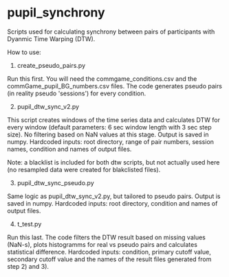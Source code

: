 # pupil_synchrony

Scripts used for calculating synchrony between pairs of participants with Dyanmic Time Warping (DTW).

How to use:

1) create_pseudo_pairs.py

Run this first. You will need the commgame_conditions.csv and the commGame_pupil_BG_numbers.csv files. The code generates pseudo pairs (in reality pseudo 'sessions') for every condition.

2) pupil_dtw_sync_v2.py 

This script creates windows of the time series data and calculates DTW for every window (default parameters: 6 sec window length with 3 sec step size). 
No filtering based on NaN values at this stage. Output is saved in numpy.
Hardcoded inputs: root directory, range of pair numbers, session names, condition and names of output files.

Note: a blacklist is included for both dtw scripts, but not actually used here (no resampled data were created for blakclisted files). 
 
3) pupil_dtw_sync_pseudo.py

Same logic as pupil_dtw_sync_v2.py, but tailored to pseudo pairs. Output is saved in numpy. 
Hardcoded inputs: root directory, condition and names of output files.

4) t_test.py

Run this last. The code filters the DTW result based on missing values (NaN-s), plots histogramms for real vs pseudo pairs and calculates statistical difference. 
Hardcoded inputs: condition, primary cutoff value, secondary cutoff value and the names of the result files generated from step 2) and 3).


